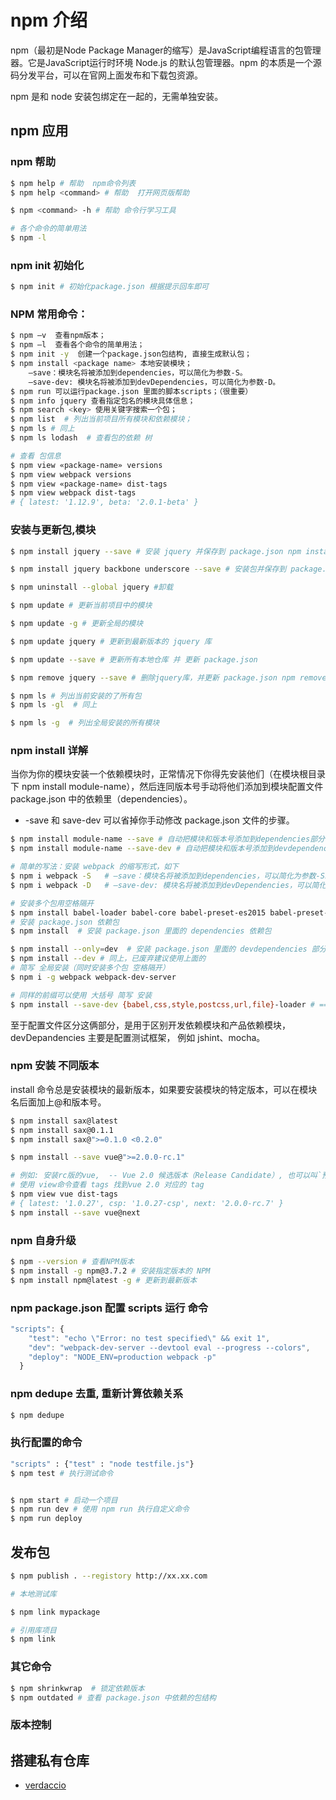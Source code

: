 # npm 介绍

npm（最初是Node Package Manager的缩写）是JavaScript编程语言的包管理器。它是JavaScript运行时环境 Node.js 的默认包管理器。npm 的本质是一个源码分发平台，可以在官网上面发布和下载包资源。

npm 是和 node 安装包绑定在一起的，无需单独安装。

## npm 应用

### npm 帮助

```sh
$ npm help # 帮助  npm命令列表
$ npm help <command> # 帮助  打开网页版帮助

$ npm <command> -h # 帮助 命令行学习工具

# 各个命令的简单用法
$ npm -l
```

### npm init 初始化

```bash
$ npm init # 初始化package.json 根据提示回车即可
```

### NPM 常用命令：

```sh
$ npm –v  查看npm版本；
$ npm –l  查看各个命令的简单用法；
$ npm init -y  创建一个package.json包结构, 直接生成默认包；
$ npm install <package name> 本地安装模块；
	–save：模块名将被添加到dependencies，可以简化为参数-S。
	–save-dev: 模块名将被添加到devDependencies，可以简化为参数-D。
$ npm run 可以运行package.json 里面的脚本scripts；（很重要）
$ npm info jquery 查看指定包名的模块具体信息；
$ npm search <key> 使用关键字搜索一个包；
$ npm list  # 列出当前项目所有模块和依赖模块；
$ npm ls # 同上
$ npm ls lodash  # 查看包的依赖 树

# 查看 包信息
$ npm view «package-name» versions
$ npm view webpack versions
$ npm view «package-name» dist-tags
$ npm view webpack dist-tags
# { latest: '1.12.9', beta: '2.0.1-beta' }
```

### 安装与更新包,模块

```sh
$ npm install jquery --save # 安装 jquery 并保存到 package.json npm install == npm i

$ npm install jquery backbone underscore --save # 安装包并保存到 package.json npm install == npm i

$ npm uninstall --global jquery #卸载

$ npm update # 更新当前项目中的模块

$ npm update -g # 更新全局的模块

$ npm update jquery # 更新到最新版本的 jquery 库

$ npm update --save # 更新所有本地仓库 并 更新 package.json

$ npm remove jquery --save # 删除jquery库，并更新 package.json npm remove == npm r

$ npm ls # 列出当前安装的了所有包
$ npm ls -gl  # 同上

$ npm ls -g  # 列出全局安装的所有模块
```

### npm install 详解

当你为你的模块安装一个依赖模块时，正常情况下你得先安装他们（在模块根目录下 npm install module-name），然后连同版本号手动将他们添加到模块配置文件 package.json 中的依赖里（dependencies）。

* -save 和 save-dev 可以省掉你手动修改 package.json 文件的步骤。

```bash
$ npm install module-name --save # 自动把模块和版本号添加到dependencies部分
$ npm install module-name --save-dev # 自动把模块和版本号添加到devdependencies部分

# 简单的写法：安装 webpack 的缩写形式，如下
$ npm i webpack -S   # –save：模块名将被添加到dependencies，可以简化为参数-S。
$ npm i webpack -D   # –save-dev: 模块名将被添加到devDependencies，可以简化为参数-D。

# 安装多个包用空格隔开
$ npm install babel-loader babel-core babel-preset-es2015 babel-preset-react --save-dev
# 安装 package.json 依赖包
$ npm install  # 安装 package.json 里面的 dependencies 依赖包

$ npm install --only=dev  # 安装 package.json 里面的 devdependencies 部分的依赖包
$ npm install --dev # 同上，已废弃建议使用上面的
# 简写 全局安装（同时安装多个包 空格隔开）
$ npm i -g webpack webpack-dev-server

# 同样的前缀可以使用 大括号 简写 安装
$ npm install --save-dev {babel,css,style,postcss,url,file}-loader # ==> babel-loader css-loader ...
```

至于配置文件区分这俩部分，是用于区别开发依赖模块和产品依赖模块，devDepandencies 主要是配置测试框架， 例如 jshint、mocha。

### npm 安装 不同版本

install 命令总是安装模块的最新版本，如果要安装模块的特定版本，可以在模块名后面加上@和版本号。

```sh
$ npm install sax@latest
$ npm install sax@0.1.1
$ npm install sax@">=0.1.0 <0.2.0"

$ npm install --save vue@">=2.0.0-rc.1"

# 例如: 安装rc版的vue,  -- Vue 2.0 候选版本（Release Candidate）, 也可以叫`预览版`
# 使用 view命令查看 tags 找到vue 2.0 对应的 tag
$ npm view vue dist-tags
# { latest: '1.0.27', csp: '1.0.27-csp', next: '2.0.0-rc.7' }
$ npm install --save vue@next
```

### npm 自身升级

```sh
$ npm --version # 查看NPM版本
$ npm install -g npm@3.7.2 # 安装指定版本的 NPM
$ npm install npm@latest -g # 更新到最新版本
```

### npm package.json 配置 scripts 运行 命令

```javascript
"scripts": {
    "test": "echo \"Error: no test specified\" && exit 1",
    "dev": "webpack-dev-server --devtool eval --progress --colors",
    "deploy": "NODE_ENV=production webpack -p"
  }
```

### npm dedupe 去重, 重新计算依赖关系

```bash
$ npm dedupe
```

### 执行配置的命令

```bash
"scripts" : {"test" : "node testfile.js"}
$ npm test # 执行测试命令


$ npm start # 启动一个项目
$ npm run dev # 使用 npm run 执行自定义命令
$ npm run deploy
```

## 发布包

```sh
$ npm publish . --registory http://xx.xx.com

# 本地测试库

$ npm link mypackage

# 引用库项目
$ npm link
```

### 其它命令

```sh
$ npm shrinkwrap  # 锁定依赖版本
$ npm outdated # 查看 package.json 中依赖的包结构
```

### 版本控制

## 搭建私有仓库

* [verdaccio](https://github.com/verdaccio/verdaccio/)


